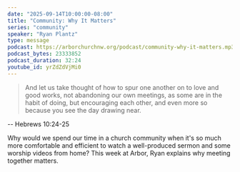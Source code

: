 ```yaml
---
date: "2025-09-14T10:00:00-08:00"
title: "Community: Why It Matters"
series: "community"
speaker: "Ryan Plantz"
type: message
podcast: https://arborchurchnw.org/podcast/community-why-it-matters.mp3
podcast_bytes: 23333852
podcast_duration: 32:24
youtube_id: yrZdZdVjMi0
---
```


> And let us take thought of how to spur one another on to love and good works,
> not abandoning our own meetings, as some are in the habit of doing, but
> encouraging each other, and even more so because you see the day drawing near.

-- Hebrews 10:24-25

Why would we spend our time in a church community when it's so much more comfortable and efficient to watch a
well-produced sermon and some worship videos from home? This week at Arbor, Ryan explains why meeting together matters.
